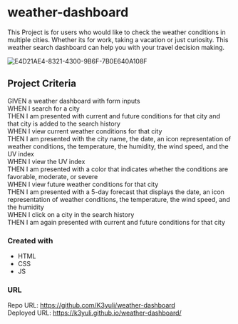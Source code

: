 # weather-dashboard
This Project is for users who would like to check the weather conditions in multiple cities.  Whether its for work, taking a vacation or just curiosity.  This weather search dashboard can help you with your travel decision making.

![E4D21AE4-8321-4300-9B6F-7B0E640A108F](https://user-images.githubusercontent.com/92811892/144901224-45874687-ee75-4373-910e-7abc22b1ca4f.jpeg)

## Project Criteria
GIVEN a weather dashboard with form inputs
<br>
WHEN I search for a city
<br>
THEN I am presented with current and future conditions for that city and that city is added to the search history
<br>
WHEN I view current weather conditions for that city
<br>
THEN I am presented with the city name, the date, an icon representation of weather conditions, the temperature, the humidity, the wind speed, and the UV index
<br>
WHEN I view the UV index
<br>
THEN I am presented with a color that indicates whether the conditions are favorable, moderate, or severe
<br>
WHEN I view future weather conditions for that city
<br>
THEN I am presented with a 5-day forecast that displays the date, an icon representation of weather conditions, the temperature, the wind speed, and the humidity
<br>
WHEN I click on a city in the search history
<br>
THEN I am again presented with current and future conditions for that city

### Created with
- HTML
- CSS
- JS

### URL
Repo URL: https://github.com/K3yuli/weather-dashboard
<br>
Deployed URL: https://k3yuli.github.io/weather-dashboard/